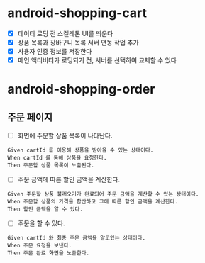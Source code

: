 # android-shopping-cart

- [x] 데이터 로딩 전 스켈레톤 UI를 띄운다
- [x] 상품 목록과 장바구니 목록 서버 연동 작업 추가
- [x] 사용자 인증 정보를 저장한다
- [x] 메인 액티비티가 로딩되기 전, 서버를 선택하여 교체할 수 있다

# android-shopping-order

## 주문 페이지

- [ ] 화면에 주문할 상품 목록이 나타난다.
```gherkin
Given cartId 를 이용해 상품을 받아올 수 있는 상태이다.
When cartId 를 통해 상품을 요청한다.
Then 주문할 상품 목록이 노출된다.
```

- [ ] 주문 금액에 따른 할인 금액을 계산한다.
```gherkin
Given 주문할 상품 불러오기가 완료되어 주문 금액을 계산할 수 있는 상태이다.
When 주문할 상품의 가격을 합산하고 그에 따른 할인 금액을 계산한다.
Then 할인 금액을 알 수 있다.
```

- [ ] 주문을 할 수 있다.
```gherkin
Given cartId 와 최종 주문 금액을 알고있는 상태이다.
When 주문 요청을 보낸다. 
Then 주문 완료 화면을 노출한다.
```